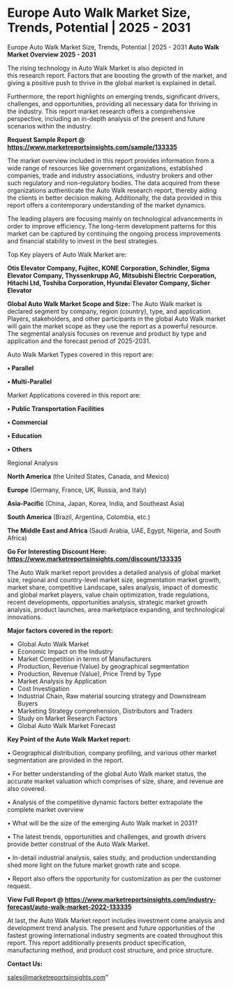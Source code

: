 # Europe Auto Walk Market Size, Trends, Potential | 2025 - 2031
Europe Auto Walk Market Size, Trends, Potential | 2025 - 2031
<Strong> Auto Walk Market Overview 2025 - 2031</strong>

The rising technology in Auto Walk Market is also depicted in this research report. Factors that are boosting the growth of the market, and giving a positive push to thrive in the global market is explained in detail.

Furthermore, the report highlights on emerging trends, significant drivers, challenges, and opportunities, providing all necessary data for thriving in the industry. This report market research offers a comprehensive perspective, including an in-depth analysis of the present and future scenarios within the industry.

<strong>Request Sample Report @ <a href=https://www.marketreportsinsights.com/sample/133335>https://www.marketreportsinsights.com/sample/133335</a></strong>

The market overview included in this report provides information from a wide range of resources like government organizations, established companies, trade and industry associations, industry brokers and other such regulatory and non-regulatory bodies. The data acquired from these organizations authenticate the Auto Walk research report, thereby aiding the clients in better decision making. Additionally, the data provided in this report offers a contemporary understanding of the market dynamics.

The leading players are focusing mainly on technological advancements in order to improve efficiency. The long-term development patterns for this market can be captured by continuing the ongoing process improvements and financial stability to invest in the best strategies.

Top Key players of Auto Walk Market are:

<strong>Otis Elevator Company, Fujitec, KONE Corporation, Schindler, Sigma Elevator Company, Thyssenkrupp AG, Mitsubishi Electric Corporation, Hitachi Ltd, Toshiba Corporation, Hyundai Elevator Company, Sicher Elevator</strong>

<strong><b>Global Auto Walk Market Scope and Size:</b></strong>
The Auto Walk market is declared segment by company, region (country), type, and application. Players, stakeholders, and other participants in the global Auto Walk market will gain the market scope as they use the report as a powerful resource. The segmental analysis focuses on revenue and product by type and application and the forecast period of 2025-2031.

Auto Walk Market Types covered in this report are:

<strong>• Parallel

• Multi-Parallel</strong>

Market Applications covered in this report are:

<strong>• Public Transportation Facilities

• Commercial

• Education

• Others</strong> 

Regional Analysis

<strong>North America</strong> (the United States, Canada, and Mexico)

<strong>Europe</strong> (Germany, France, UK, Russia, and Italy)

<strong>Asia-Pacific</strong> (China, Japan, Korea, India, and Southeast Asia)

<strong>South America</strong> (Brazil, Argentina, Colombia, etc.)

<strong>The Middle East and Africa</strong> (Saudi Arabia, UAE, Egypt, Nigeria, and South Africa)

<strong>Go For Interesting Discount Here: <a href=https://www.marketreportsinsights.com/discount/133335>https://www.marketreportsinsights.com/discount/133335</a></strong>

The Auto Walk market report provides a detailed analysis of global market size, regional and country-level market size, segmentation market growth, market share, competitive Landscape, sales analysis, impact of domestic and global market players, value chain optimization, trade regulations, recent developments, opportunities analysis, strategic market growth analysis, product launches, area marketplace expanding, and technological innovations.

<strong><b>Major factors covered in the report:</b></strong>
<ul>
  <li>Global Auto Walk Market </li>
  <li>Economic Impact on the Industry</li>
  <li>Market Competition in terms of Manufacturers</li>
  <li>Production, Revenue (Value) by geographical segmentation</li>
  <li>Production, Revenue (Value), Price Trend by Type</li>
  <li>Market Analysis by Application</li>
  <li>Cost Investigation</li>
  <li>Industrial Chain, Raw material sourcing strategy and Downstream Buyers</li>
  <li>Marketing Strategy comprehension, Distributors and Traders</li>
  <li>Study on Market Research Factors</li>
  <li>Global Auto Walk Market Forecast</li>
</ul>

<strong><b>Key Point of the Auto Walk Market report:</b></strong>

• Geographical distribution, company profiling, and various other market segmentation are provided in the report.

• For better understanding of the global Auto Walk market status, the accurate market valuation which comprises of size, share, and revenue are also covered.

• Analysis of the competitive dynamic factors better extrapolate the complete market overview

• What will be the size of the emerging Auto Walk market in 2031?

• The latest trends, opportunities and challenges, and growth drivers provide better construal of the Auto Walk Market.

• In-detail industrial analysis, sales study, and production understanding shed more light on the future market growth rate and scope.

• Report also offers the opportunity for customization as per the customer request.

<strong><b>View Full Report @ <a href=https://www.marketreportsinsights.com/industry-forecast/auto-walk-market-2022-133335>https://www.marketreportsinsights.com/industry-forecast/auto-walk-market-2022-133335</a></b></strong>


At last, the Auto Walk Market report includes investment come analysis and development trend analysis. The present and future opportunities of the fastest growing international industry segments are coated throughout this report. This report additionally presents product specification, manufacturing method, and product cost structure, and price structure.

<strong>Contact Us:</strong>

sales@marketreportsinsights.com"
